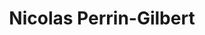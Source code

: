 ---
layout: page
title: Nicolas Perrin-Gilbert
description: CNRS researcher
img: 
importance: 11
category: member
---